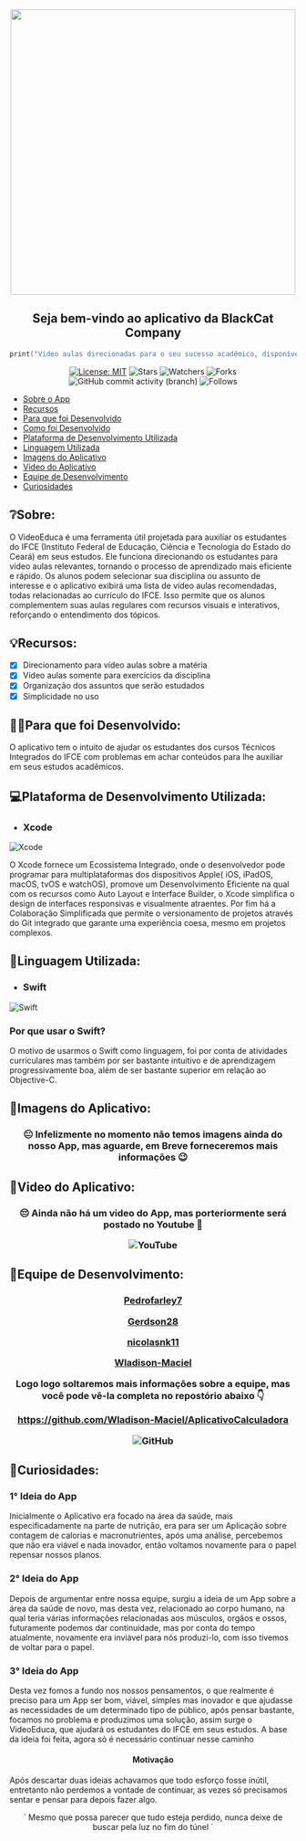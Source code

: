<div align ="center">
  <img src="https://github.com/Wladison-Maciel/AplicativoCalculadora/assets/125041870/9661b7d1-69ad-4c05-8574-708bff520d7b" width = "500px"/>
  </div>

<h2 align = "center">
  Seja bem-vindo ao aplicativo da BlackCat Company
</h2>

``` Swift
print("Video aulas direcionadas para o seu sucesso acadêmico, disponíveis em um só lugar")
```

<div align = "center">

[![License: MIT](https://img.shields.io/badge/License-MIT-green.svg)](https://opensource.org/licenses/MIT)
![Stars](https://img.shields.io/github/stars/Wladison-Maciel/VideoEduca.App.svg)
![Watchers](https://img.shields.io/github/watchers/Wladison-Maciel/VideoEduca.App.svg)
![Forks](https://img.shields.io/github/forks/Wladison-Maciel/VideoEduca.App.svg)
![GitHub commit activity (branch)](https://img.shields.io/github/commit-activity/t/Wladison-Maciel/VideoEduca.App/main)
![Follows](https://img.shields.io/github/followers/Wladison-Maciel.svg?style=social&label=Follow&maxAge=2592000)
  
</div> 

- [Sobre o App](#Sobre-o-App)
- [Recursos](#Recursos)
- [Para que foi Desenvolvido](#Para-que-foi-Desenvolvido)
- [Como foi Desenvolvido](#Como-foi-Desenvolvido)
- [Plataforma de Desenvolvimento Utilizada](#Plataforma-De-Desenvolvimento-Utilizada)
- [Linguagem Utilizada](#Linguagem-Utilizada)
- [Imagens do Aplicativo](#Imagens-do-Aplicativo)
- [Video do Aplicativo](#Video-do-Aplicativo)
- [Equipe de Desenvolvimento](#Equipe-de-Desenvolvimento)
- [Curiosidades](#Curiosidades)

## ❔Sobre:

<p>
  O VideoEduca é uma ferramenta útil projetada para auxiliar os estudantes do IFCE (Instituto Federal de Educação, Ciência e Tecnologia do Estado do Ceará) em seus estudos. Ele funciona direcionando os estudantes para vídeo aulas relevantes, tornando o processo de aprendizado mais eficiente e rápido. Os alunos podem selecionar sua disciplina ou assunto de interesse e o aplicativo exibirá uma lista de vídeo aulas recomendadas, todas relacionadas ao currículo do IFCE. Isso permite que os alunos complementem suas aulas regulares com recursos visuais e interativos, reforçando o entendimento dos tópicos.
</p>

## 💡Recursos:

* [x] Direcionamento para vídeo aulas sobre a matéria
* [x] Vídeo aulas somente para exercícios da disciplina 
* [x] Organização dos assuntos que serão estudados
* [x] Simplicidade no uso

## 🤷‍♂️Para que foi Desenvolvido:

<p>
  O aplicativo tem o intuito de ajudar os estudantes dos cursos Técnicos Integrados do IFCE com problemas em achar conteúdos para lhe auxiliar em seus estudos acadêmicos.
</p>

## 💻Plataforma de Desenvolvimento Utilizada:

* ### Xcode
![Xcode](https://img.shields.io/badge/Xcode-007ACC?style=for-the-badge&logo=Xcode&logoColor=white)

<p>
  O Xcode fornece um Ecossistema Integrado, onde o desenvolvedor pode programar para multiplataformas dos dispositivos Apple( iOS, iPadOS, macOS, tvOS e watchOS), promove um Desenvolvimento Eficiente na qual com os recursos como Auto Layout e Interface Builder, o Xcode simplifica o design de interfaces responsivas e visualmente atraentes. Por fim há a Colaboração Simplificada que permite o versionamento de projetos através do Git integrado que garante uma experiência coesa, mesmo em projetos complexos.
</p>

## 💬Linguagem Utilizada:

* ### Swift
![Swift](https://img.shields.io/badge/swift-F54A2A?style=for-the-badge&logo=swift&logoColor=white)

<h3>
 Por que usar o Swift? 
</h3>

<p>
  O motivo de usarmos o Swift como linguagem, foi por conta de atividades curriculares mas também por ser bastante intuitivo e de aprendizagem progressivamente boa, além de ser bastante superior em relação ao Objective-C.
</p>

## 📸Imagens do Aplicativo:

<h3 align = "center">
  😐 Infelizmente no momento não temos imagens ainda do nosso App, mas aguarde, em Breve forneceremos mais informações 😉
</h3>

## 🎥Video do Aplicativo:

<h3 align = "center">
  😔 Ainda não há um video do App, mas porteriormente será postado no Youtube 🤩
  
  ![YouTube](https://img.shields.io/badge/YouTube-%23FF0000.svg?style=for-the-badge&logo=YouTube&logoColor=white)
</h3>

## 🤝Equipe de Desenvolvimento:

<h3 align = "center">


<a title = "Você será direcionado ao perfil de Pedrofarley7" href = "https://github.com//Pedrofarley7" >Pedrofarley7</a><br>

<a title = "Você será direcionado ao perfil de Gerdson28" href = "https://github.com//Gerdson28" >Gerdson28</a><br>

<a title = "Você será direcionado ao perfil de nicolasnk11" href = "https://github.com//nicolasnk11" >nicolasnk11</a><br>

<a title = "Você será direcionado ao perfil de Wladison-Maciel" href = "https://github.com//Wladison-Maciel" >Wladison-Maciel</a><br>

  
  Logo logo soltaremos mais informações sobre a equipe, mas você pode vê-la completa no repostório abaixo 👇

  https://github.com/Wladison-Maciel/AplicativoCalculadora
  
  ![GitHub](https://img.shields.io/badge/github-%23121011.svg?style=for-the-badge&logo=github&logoColor=white)
</h3>

## 👀Curiosidades:

<h3>
  1° Ideia do App
</h3>

<p>
  Inicialmente o Aplicativo era focado na área da saúde, mais especificadamente na parte de nutrição, era para ser um Aplicação sobre contagem de calorias e macronutrientes, após uma análise, percebemos que não era viável e nada inovador, então voltamos novamente para o papel repensar nossos planos.
</p>

<h3>
  2° Ideia do App
</h3>

<p>
  Depois de argumentar entre nossa equipe, surgiu a ideia de um App sobre a área da saúde de novo, mas desta vez, relacionado ao corpo humano, na qual teria várias informações relacionadas aos músculos, orgãos e ossos, futuramente podemos dar continuídade, mas por conta do tempo atualmente, novamente era inviável para nós produzi-lo, com isso tivemos de voltar para o papel.
</p>

<h3>
  3° Ideia do App
</h3>

<p>
  Desta vez fomos a fundo nos nossos pensamentos, o que realmente é preciso para um App ser bom, viável, simples mas inovador e que ajudasse as necessidades de um determinado tipo de público, após pensar bastante, focamos no problema e produzimos uma solução, assim surge o VideoEduca, que ajudará os estudantes do IFCE em seus estudos. A base da ideia foi feita, agora só é necessário continuar nesse caminho
</p>


<h4 align = "center">
  Motivação
</h4>

<p>
  Após descartar duas ideias achavamos que todo esforço fosse inútil, entretanto não perdemos a vontade de continuar, as vezes só precisamos sentar e pensar para depois fazer algo.
</p>

<p align = "center">
  ´ Mesmo que possa parecer que tudo esteja perdido, nunca deixe de buscar pela luz no fim do túnel ´
</p>
